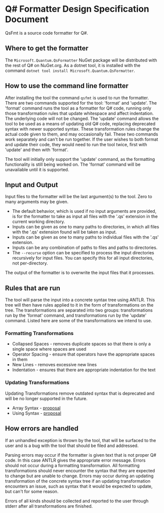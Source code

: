 ﻿# Q# Formatter Design Specification Document

QsFmt is a source code formatter for Q#.

## Where to get the formatter

The `Microsoft.Quantum.QsFormatter` NuGet package will be distributed with the rest of Q# on NuGet.org.
As a dotnet tool, it is installed with the command `dotnet tool install Microsoft.Quantum.QsFormatter`.

## How to use the command line formatter

After installing the tool the command `qsfmt` is used to run the formatter.
There are two commands supported for the tool: 'format' and 'update'.
The 'format' command runs the tool as a formatter for Q# code, running only those transformation rules that update whitespace and affect indentation. The underlying code will not be changed.
The 'update' command allows the tool to be used as a means of updating old Q# code, replacing deprecated syntax with newer supported syntax. These transformation rules change the actual code given to them, and may occasionally fail.
These two commands work separately and can't be run together. If the user wishes to both format and update their code, they would need to run the tool twice, first with 'update' and then with 'format'.

The tool will initially only support the 'update' command, as the formatting functionality is still being worked on. The 'format' command will be unavailable until it is supported.

## Input and Output
Input files to the formatter will be the last argument(s) to the tool. Zero to many arguments may be given.
 - The default behavior, which is used if no input arguments are provided, is for the formatter to take as input all files with the '.qs' extension in the current working directory.
 - Inputs can be given as one to many paths to directories, in which all files with the '.qs' extension found will be taken as input.
 - Inputs can be given as one to many paths to individual files with the '.qs' extension.
 - Inputs can be any combination of paths to files and paths to directories.
 - The `--recurse` option can be specified to process the input directories recursively for input files. You can specify this for all input directories, not per-directory.

The output of the formatter is to overwrite the input files that it processes.

## Rules that are run

The tool will parse the input into a concrete syntax tree using ANTLR. This tree will then have rules applied to it in the form of transformations on the tree.
The transformations are separated into two groups: transformations run by the 'format' command, and transformations run by the 'update' command.
Listed here are some of the transformations we intend to use.

### Formatting Transformations

 - Collapsed Spaces - removes duplicate spaces so that there is only a single space where spaces are used
 - Operator Spacing - ensure that operators have the appropriate spaces in them
 - New Lines - removes excessive new lines
 - Indentation - ensures that there are appropriate indentation for the text

### Updating Transformations

Updating Transformations remove outdated syntax that is deprecated and will be no longer supported in the future.

 - Array Syntax - [proposal](https://github.com/microsoft/qsharp-language/blob/main/Approved/2-enhanced-array-literals.md)
 - Using Syntax - [proposal](https://github.com/microsoft/qsharp-language/blob/main/Approved/1-implicitly-scoped-qubit-allocation.md)

## How errors are handled

If an unhandled exception is thrown by the tool, that will be surfaced to the user and is a bug with the tool that should be filed and addressed.

Parsing errors may occur if the formatter is given text that is not proper Q# code. In this case ANTLR gives the appropriate error message.
Errors should not occur during a formatting transformation. All formatting transformations should never encounter the syntax that they are expected to change but are unable to change.
Errors may occur during an updating transformation of the concrete syntax tree if an updating transformation encounters an issue, such as syntax that it would be expected to update, but can't for some reason.

Errors of all kinds should be collected and reported to the user through stderr after all transformations are finished.
